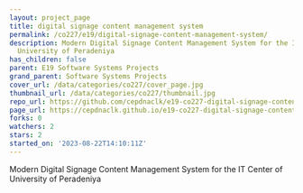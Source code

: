 ```yaml
---
layout: project_page
title: digital signage content management system
permalink: /co227/e19/digital-signage-content-management-system/
description: Modern Digital Signage Content Management System for the IT Center of
  University of Peradeniya
has_children: false
parent: E19 Software Systems Projects
grand_parent: Software Systems Projects
cover_url: /data/categories/co227/cover_page.jpg
thumbnail_url: /data/categories/co227/thumbnail.jpg
repo_url: https://github.com/cepdnaclk/e19-co227-digital-signage-content-management-system
page_url: https://cepdnaclk.github.io/e19-co227-digital-signage-content-management-system
forks: 0
watchers: 2
stars: 2
started_on: '2023-08-22T14:10:11Z'
---
```


Modern Digital Signage Content Management System for the IT Center of University of Peradeniya